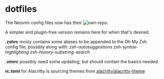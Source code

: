 # dotfiles

The Neovim config files now has their ![own repo](https://github.com/sparkhound772/nvim.git).

A simpler and plugin-free version remains here for when that's desired.

__.zshrc__ mosly contains some aliases to be appended to the Oh My Zsh config file, possibly along with:
_zsh-autosuggestions_
_zsh-syntax-highlighting_
_zsh-history-substring-search_

__.vimrc__ possibly need some updating, but should contain the basics needed.

__rc.toml__ for Alacritty is sourcing themes from [alacritty/alacritty-theme](https://github.com/alacritty/alacritty-theme)
